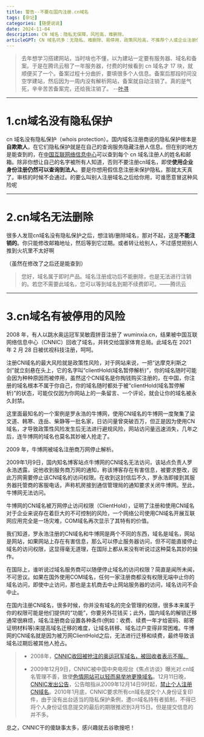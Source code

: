 ```yaml
---
title: 警告--不要在国内注册.cn域名
tags: [杂记]
categories: [随便说说]
date: 2024-11-04
description: CN 域名：隐私无保障，风险高，难删除。
articleGPT: CN 域名坑多：无隐私、难删除、易停用，政策风险高，不推荐个人或企业注册使用。
---
```


> 去年想学习搭建网站，当时啥也不懂，以为建站一定要有服务器、域名和备案。于是在腾讯云租了一年服务器，付费的时候看到 cn 域名才 17 块，就顺便买了一个。备案过程十分曲折，要填很多个人信息。备案后那段时间没空学建站，然后因为一周内没有解析网站，备案就自动注销了。真的是气死，辛辛苦苦备案完，还给我注销了。 --[叶寻](https://cyrusyip.org/zh-cn/)

* * *

# 1.cn域名没有隐私保护

cn 域名没有隐私保护（whois protection）。国内域名注册商说的隐私保护根本是**自欺欺人**，在它们隐私保护就是在自己的查询服务隐藏注册人信息。但在别的地方是能查到的，在[中国互联网络信息中心](https://www.cnnic.net.cn/)可以查到每个 cn 域名注册人的姓名和邮箱。除非你想让自己的名字被所有人知道，否则不要注册cn域名，即使**使用企业身份注册仍然可以查询到法人**。要是你想用假信息注册来保护隐私，那就太天真了。审核的时候不会通过。的要么叫别人注册域名之后给你用，可谁愿意冒这种风险呢

* * *

# 2.cn域名无法删除

很多人发现cn域名没有隐私保护之后，想注销/删除域名，那对不起，这是**不能注销的**。你只能修改邮箱地址，然后等到它过期。或者转让给别人，不过感觉把别人推到火坑里不太好啊

（虽然在修改了之后还是能查到）

> 您好，域名属于即时产品。域名注册成功后不能删除，也是无法进行注销的。若您不需要此域名，您可以等到域名到期不续费即可。——腾讯云

* * *

# 3.cn域名有被停用的风险

2008 年，有人以跳水奥运冠军吴敏霞拼音注册了 wuminxia.cn，结果被中国互联网络信息中心（CNNIC）回收了域名，并转交给国家体育总局。此域名在 2021 年 2 月 28 日被优视科技注册，呵呵。

注册CN域名的最大风险就是政策性风险，对于网站来说，一把“达摩克利斯之剑”就立刻悬在头上，它的名字叫“clientHold(域名暂停解析)”，你的域名随时可能会因为种种原因而被停用，虽然这个CN域名是你掏钱购买注册的，在中国，你注册的域名根本不属于你自己，你的域名随时都处于被“clientHold(域名暂停解析)”的状态，可能仅仅因为你网站上的一条留言、一个评论，就会让你的域名被永久封禁。

这里面最知名的一个案例是罗永浩的牛博网，使用CN域名的牛博网一度聚集了梁文道、韩寒、连岳、柴静等一批名家，日访问量曾突破百万，但正是因为使用CN域名，才导致政策性风险发生后无法进行避规风险，网站访问量迅速消失，几年之后，连牛博网的域名也莫名其妙被人抢走了。

2009 年，牛博网被域名注册商万网停止解析。

2009年1月9日，国内知名博客站点牛博网的CN域名无法访问，该站点负责人罗永浩透露，说他收到服务商万网的通知，称该博客存在有害信息，被要求整改，因此万网需要停止该CN域名的访问权限。在收到这封信后不久，罗永浩即接到其服务器托管商的客服电话，声称机房接到通信管理局的通知要求关闭牛博网。至此，牛博网无法访问。

牛博网的CN域名被万网停止访问权限（ClientHold），证明了注册和使用CN域名对于企业来说存在着巨大的不可控制的风险，一个网络公司使用CN域名开展互联网应用完全是一场灾难，COM域名再次显示了其特有的价值。

我们知道，罗永浩注册的CN域名和牛博网是两个不同的东西，域名是域名，网站是网站，如果网站上存在有害信息，那么可以停止服务器访问，但不可能直接停止域名的访问权限，这显得毫无道理，在国际上都从来没有听说过这种莫名其妙的操作。

在国际上，谁听说过域名服务商可以随便停止域名的访问权限？简直是闻所未闻，不可思议。如果在国外使用COM域名，任何一家注册商都没有权限无端中止你的域名访问，即使中止访问，那也是主机商去中止网站服务器的访问，域名访问不会中止。

在国内注册CN域名，很多时候，你并没有域名的完全管理的权限，很多本来属于你的权限可能是他们提供的“功能”，你要另外花钱买；此外，国内域名的解锁迁移通常很麻烦，域名注册商会设置各种条件(例如：收费、续费一年才给密码、邮寄证明材料等)来提高域名迁移的难度，让域名转移、域名过户变得非常困难。牛博网的CN域名就是因为被万网ClientHold之后，无法进行迁移和续费，最终导致该域名过期后被其他人抢占。

> -   2008年，[CNNIC收回被抢注的奥运冠军域名，被回收者表示不服。](https://www.cnbeta.com/articles/tech/62209.htm)
>     
> -   2009年12月9日，CNNIC被中国中央电视台《焦点访谈》曝光对.cn域名管理不善，致使[色情网站](http://news.cntv.cn/program/jiaodianfangtan/20100401/106019.shtml)[可以轻而易举地更换域名](http://news.cntv.cn/program/jiaodianfangtan/20100401/106019.shtml)。12月11日晚，[CNNIC发出公告](https://web.archive.org/web/20091214040007/http://www.cnnic.net.cn/html/Dir/2009/12/11/5749.htm)，公告暗指从2009年12月14日9时起，[禁止个人注册CN域名](https://web.archive.org/web/20091215141628/http://www.donews.com/Content/200912/6b5cd17b47284dea8526eb55e7dd5360.shtm)。2010年1月底，CNNIC要求所有cn域名提交个人身份证复印件，由于没有出台适当的隐私保护条例，遭cn域名持有者抵制，不得已将个人身份证信息提交的最后的期限推迟到3月15日。但是提交信息的并不多。
>     

总之，CNNIC干的傻缺事太多，感兴趣就去谷歌搜吧！